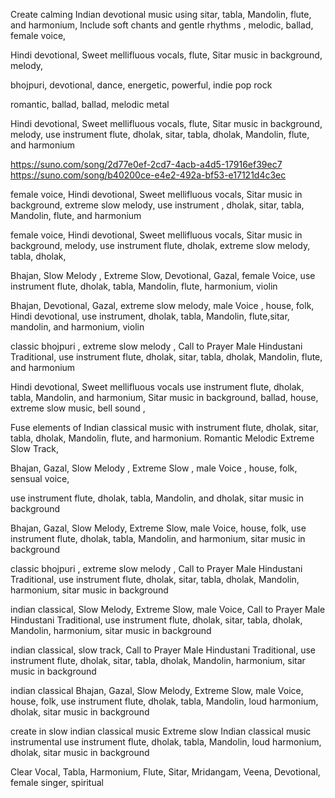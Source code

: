 Create calming Indian devotional music using sitar, tabla, Mandolin, flute, and harmonium, Include soft chants and gentle rhythms ,  melodic, ballad,  female voice,  

Hindi devotional, Sweet mellifluous vocals, flute, Sitar music in background, melody,  

bhojpuri,  devotional,  dance,  energetic,  powerful,  indie pop rock

romantic,  ballad, ballad,  melodic metal


Hindi devotional, Sweet mellifluous vocals, flute, Sitar music in background, melody, use instrument  flute,  dholak, sitar, tabla, dholak,  Mandolin, flute, and harmonium

https://suno.com/song/2d77e0ef-2cd7-4acb-a4d5-17916ef39ec7
https://suno.com/song/b40200ce-e4e2-492a-bf53-e17121d4c3ec

female voice, Hindi devotional, Sweet mellifluous vocals, Sitar music in background, extreme slow  melody, use instrument ,  dholak, sitar, tabla,  Mandolin, flute, and harmonium

female voice, Hindi devotional, Sweet mellifluous vocals, Sitar music in background, melody, use instrument  flute,  dholak, extreme slow  melody, tabla, dholak, 


Bhajan, Slow Melody  , Extreme Slow, Devotional,  Gazal,  female Voice, use instrument  flute, dholak,  tabla, Mandolin,  flute, harmonium,  violin


Bhajan, Devotional,  Gazal, extreme slow  melody,  male Voice ,  house,  folk,  Hindi devotional,  use instrument, dholak,  tabla, Mandolin,  flute,sitar, mandolin,   and harmonium,  violin


classic bhojpuri , extreme slow melody , Call to Prayer Male Hindustani Traditional, use instrument  flute, dholak,  sitar,  tabla,  dholak, Mandolin,  flute,  and harmonium

Hindi devotional, Sweet mellifluous vocals use instrument  flute, dholak, tabla, Mandolin, and harmonium, Sitar music in background, ballad,  house, extreme slow music, bell sound ,

Fuse elements of Indian classical music with instrument  flute, dholak,  sitar,  tabla,  dholak, Mandolin,  flute,  and harmonium. Romantic Melodic Extreme Slow Track, 

Bhajan,   Gazal,   Slow Melody  ,  Extreme Slow ,  male Voice ,  house,  folk,  sensual voice,

use instrument  flute, dholak, tabla, Mandolin, and dholak, sitar music in background

Bhajan, Gazal, Slow Melody, Extreme Slow, male Voice, house, folk, use instrument  flute, dholak, tabla, Mandolin, and harmonium, sitar music in background

classic bhojpuri , extreme slow melody , Call to Prayer Male Hindustani Traditional, use instrument  flute, dholak,  sitar,  tabla,  dholak, Mandolin, harmonium, sitar music in background

indian classical, Slow Melody, Extreme Slow, male Voice, Call to Prayer Male Hindustani Traditional, use instrument  flute, dholak, sitar, tabla, dholak, Mandolin, harmonium, sitar music in background

indian classical, slow track, Call to Prayer Male Hindustani Traditional, use instrument  flute, dholak, sitar, tabla, dholak, Mandolin, harmonium, sitar music in background

indian classical Bhajan, Gazal, Slow Melody, Extreme Slow, male Voice, house, folk, use instrument  flute, dholak, tabla, Mandolin, loud harmonium, dholak, sitar music in background


create in slow indian classical music
Extreme slow Indian classical music instrumental  use instrument  flute, dholak, tabla, Mandolin, loud harmonium, dholak, sitar music in background


Clear Vocal, Tabla, Harmonium, Flute, Sitar, Mridangam, Veena, Devotional, female singer, spiritual